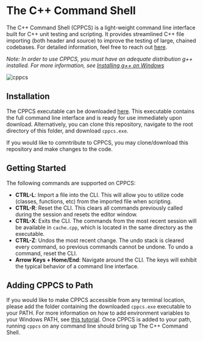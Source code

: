 # The C++ Command Shell
The C++ Command Shell (CPPCS) is a light-weight command line interface built for C++ unit testing and scripting. It provides streamlined C++ file importing (both header and source) to improve the testing of large, chained codebases. For detailed information, feel free to reach out [here](mailto:aidenszeto@g.ucla.edu).

*_Note: In order to use CPPCS, you must have an adequate distribution g++ installed. For more information, see [Installing g++ on Windows](https://www3.cs.stonybrook.edu/~alee/g++/g++.html)_*

![cppcs](https://user-images.githubusercontent.com/66970460/125360043-1b374e00-e320-11eb-87c5-78c4853d912a.png)

## Installation
The CPPCS executable can be downloaded [here](https://github.com/aidenszeto/cppcs/raw/master/cppcs.exe). This executable contains the full command line interface and is ready for use immediately upon download. Alternatively, you can clone this repository, navigate to the root directory of this folder, and download `cppcs.exe`.

If you would like to comntribute to CPPCS, you may clone/download this repository and make changes to the code.

## Getting Started
The following commands are supported on CPPCS:
- **CTRL-L**: Import a file into the CLI. This will allow you to utilize code (classes, functions, etc) from the imported file when scripting.
- **CTRL-R**: Reset the CLI. This clears all commands previously called during the session and resets the editor window.
- **CTRL-X**: Exits the CLI. The commands from the most recent session will be available in `cache.cpp`, which is located in the same directory as the executable.
- **CTRL-Z**: Undos the most recent change. The undo stack is cleared every command, so previous commands cannot be undone. To undo a command, reset the CLI.
- **Arrow Keys + Home/End**: Navigate around the CLI. The keys will exhibit the typical behavior of a command line interface.

## Adding CPPCS to Path
If you would like to make CPPCS accessible from any terminal location, please add the folder containing the downloaded `cppcs.exe` executable to your PATH. For more information on how to add environment variables to your Windows PATH, see [this tutorial](https://www.architectryan.com/2018/03/17/add-to-the-path-on-windows-10/). Once CPPCS is added to your path, running `cppcs` on any command line should bring up The C++ Command Shell.
